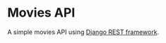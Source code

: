 # Movies API

A simple movies API using [Django REST framework](http://www.django-rest-framework.org/).
